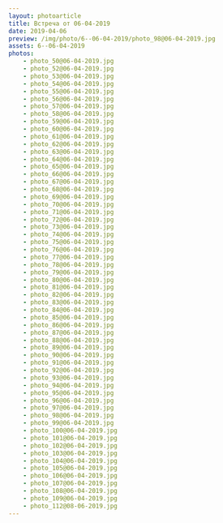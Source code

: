 ```yaml
---
layout: photoarticle
title: Встреча от 06-04-2019
date: 2019-04-06
preview: /img/photo/6--06-04-2019/photo_98@06-04-2019.jpg
assets: 6--06-04-2019
photos:
    - photo_50@06-04-2019.jpg
    - photo_52@06-04-2019.jpg
    - photo_53@06-04-2019.jpg
    - photo_54@06-04-2019.jpg
    - photo_55@06-04-2019.jpg
    - photo_56@06-04-2019.jpg
    - photo_57@06-04-2019.jpg
    - photo_58@06-04-2019.jpg
    - photo_59@06-04-2019.jpg
    - photo_60@06-04-2019.jpg
    - photo_61@06-04-2019.jpg
    - photo_62@06-04-2019.jpg
    - photo_63@06-04-2019.jpg
    - photo_64@06-04-2019.jpg
    - photo_65@06-04-2019.jpg
    - photo_66@06-04-2019.jpg
    - photo_67@06-04-2019.jpg
    - photo_68@06-04-2019.jpg
    - photo_69@06-04-2019.jpg
    - photo_70@06-04-2019.jpg
    - photo_71@06-04-2019.jpg
    - photo_72@06-04-2019.jpg
    - photo_73@06-04-2019.jpg
    - photo_74@06-04-2019.jpg
    - photo_75@06-04-2019.jpg
    - photo_76@06-04-2019.jpg
    - photo_77@06-04-2019.jpg
    - photo_78@06-04-2019.jpg
    - photo_79@06-04-2019.jpg
    - photo_80@06-04-2019.jpg
    - photo_81@06-04-2019.jpg
    - photo_82@06-04-2019.jpg
    - photo_83@06-04-2019.jpg
    - photo_84@06-04-2019.jpg
    - photo_85@06-04-2019.jpg
    - photo_86@06-04-2019.jpg
    - photo_87@06-04-2019.jpg
    - photo_88@06-04-2019.jpg
    - photo_89@06-04-2019.jpg
    - photo_90@06-04-2019.jpg
    - photo_91@06-04-2019.jpg
    - photo_92@06-04-2019.jpg
    - photo_93@06-04-2019.jpg
    - photo_94@06-04-2019.jpg
    - photo_95@06-04-2019.jpg
    - photo_96@06-04-2019.jpg
    - photo_97@06-04-2019.jpg
    - photo_98@06-04-2019.jpg
    - photo_99@06-04-2019.jpg
    - photo_100@06-04-2019.jpg
    - photo_101@06-04-2019.jpg
    - photo_102@06-04-2019.jpg
    - photo_103@06-04-2019.jpg
    - photo_104@06-04-2019.jpg
    - photo_105@06-04-2019.jpg
    - photo_106@06-04-2019.jpg
    - photo_107@06-04-2019.jpg
    - photo_108@06-04-2019.jpg
    - photo_109@06-04-2019.jpg
    - photo_112@08-06-2019.jpg
---
```

